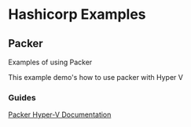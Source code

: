 # Hashicorp Examples


## Packer
Examples of using Packer 

This example demo's how to use packer with Hyper V 


### Guides

[Packer Hyper-V Documentation](https://www.packer.io/plugins/builders/hyperv/iso)